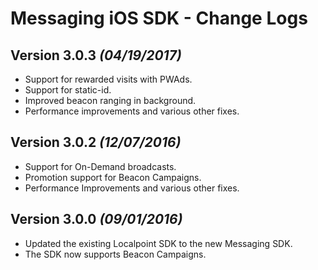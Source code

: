 Messaging iOS SDK - Change Logs
==========
Version 3.0.3 *(04/19/2017)*
----------------------------
* Support for rewarded visits with PWAds.
* Support for static-id.
* Improved beacon ranging in background.
* Performance improvements and various other fixes.

Version 3.0.2 *(12/07/2016)*
----------------------------
* Support for On-Demand broadcasts.
* Promotion support for Beacon Campaigns.
* Performance Improvements and various other fixes.

Version 3.0.0 *(09/01/2016)*
----------------------------
* Updated the existing Localpoint SDK to the new Messaging SDK.
* The SDK now supports Beacon Campaigns.
